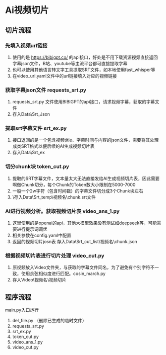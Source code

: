 # Ai视频切片

## 切片流程

### 先填入视频url链接

   1. 使用的是 <https://bibigpt.co/> 的api接口，好处是不用下载资源视频直接返回字幕json文件，B站、youtube等主流平台都可直接提取字幕
   2. 也可以使用其他语言转文字工具提取SRT文件，如本地使用fast_whisper等
   3. 在video_url.yaml文件中的url链接填入对应的视频链接


### 获取字幕json文件 requests_srt.py

   1. requests_srt.py 文件使用BIBIGPT的api接口，请求视频字幕，获取的字幕文件
   2. 存入Data\Srt_Json

### 提取srt字幕文件 srt_ex.py

   1. 接口返回的是一个包含视频title、字幕时间与内容的json文件，需要将其处理成类SRT格式以便后续的AI生成视频切片表
   2. 存入Data\Srt_ex

### 切分chunk块  token_cut.py

   1. 提取的SRT字幕文件，文本量太大无法直接发给AI生成视频切片表，因此需要啊做Chunk切分，每个Chunk的Token数大小限制在5000-7000
   2. 一般一个2w字符（包含时间戳）的字幕文件切分成3个Chunk块左右
   3. \存入Data\Srt_temp\视频名\chunk.srt文件

### AI进行视频分析。获取视频切片表 video_ans_1.py

   1. 这里使用的是openai的api，其他大模型效果没有测试如deepseek等，可能需要进行提示词调优
   2. 相关参数在config.yaml中配置
   3. 返回的视频切片josn表 存入Data\Srt_cut_list\视频名\chunk.json

### 根据视频切片表进行切片处理 video_cut.py

   1. 原视频放入Video文件夹，与获取的字幕文件同名，为了避免有个别字符不一致，使用余弦相似度进行匹配。cosin_march.py
   2. 存入Video\视频名\视频切片

## 程序流程

main.py入口运行

1. del_file.py （删除已生成的临时文件）
2. requests_srt.py
3. srt_ex.py
4. token_cut.py
5. video_ans_1.py  
6. video_cut.py
